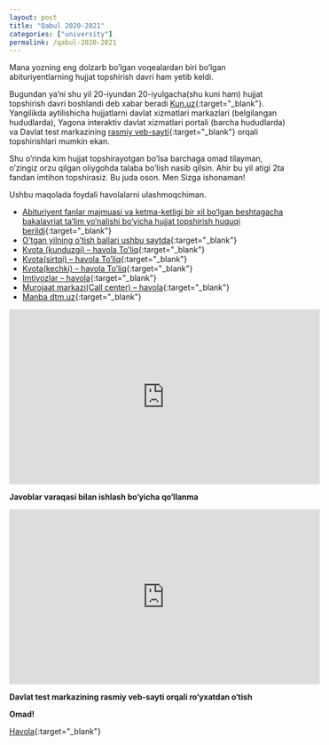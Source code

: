 ```yaml
---
layout: post
title: "Qabul 2020-2021"
categories: ["university"]
permalink: /qabul-2020-2021
---
```


Mana yozning eng dolzarb bo’lgan voqealardan biri bo’lgan abituriyentlarning hujjat topshirish davri ham yetib keldi.

Bugundan ya’ni shu yil 20-iyundan 20-iyulgacha(shu kuni ham) hujjat topshirish davri boshlandi deb xabar beradi [Kun.uz](https://kun.uz/uz/news/2020/06/14/qabul-2020-2021-asosiy-yangiliklar){:target="_blank"}. Yangilikda aytilishicha hujjatlarni davlat xizmatlari markazlari (belgilangan hududlarda), Yagona interaktiv davlat xizmatlari portali (barcha hududlarda) va Davlat test markazining [rasmiy veb-sayti](https://dtm.uz/){:target="_blank"} orqali topshirishlari mumkin ekan.

Shu o’rinda kim hujjat topshirayotgan bo’lsa barchaga omad tilayman, o’zingiz orzu qilgan oliygohda talaba bo’lish nasib qilsin. Ahir bu yil atigi 2ta fandan imtihon topshirasiz. Bu juda oson. Men Sizga ishonaman!

Ushbu maqolada foydali havolalarni ulashmoqchiman.

- [Abituriyent fanlar majmuasi va ketma-ketligi bir xil bo‘lgan beshtagacha bakalavriat ta’lim yo‘nalishi bo‘yicha hujjat topshirish huquqi berildi](https://t.me/eduuz/2491){:target="_blank"}
- [O’tgan yilning o’tish ballari ushbu saytda](https://dtm.uz/info/passing-scores2019){:target="_blank"}
- [Kvota (kunduzgi) – havola To’liq](https://dtm.uz/upload/file/pdf/qabul_2020-2021/bakalavr-kunduzgi.pdf){:target="_blank"}
- [Kvota(sirtqi) – havola To’liq](https://dtm.uz/upload/file/pdf/qabul_2020-2021/bakalavr-sirtqi.pdf){:target="_blank"}
- [Kvota(kechki) – havola To’liq](https://dtm.uz/upload/file/pdf/qabul_2020-2021/bakalavr-kechki.pdf){:target="_blank"}
- [Imtiyozlar – havola](https://dtm.uz/upload/file/pdf/qabul_2020-2021/Imtiyozlar.pdf){:target="_blank"}
- [Murojaat markazi(Call center) – havola](https://dtm.uz/upload/file/pdf/qabul_2020-2021/call_markaz.pdf){:target="_blank"}
- [Manba dtm.uz](https://dtm.uz/){:target="_blank"}

<iframe width="560" height="315" src="https://www.youtube.com/embed/QLc1XAcrWbg?si=xDRUkymC0UhJXDhz" title="YouTube video player" frameborder="0" allow="accelerometer; autoplay; clipboard-write; encrypted-media; gyroscope; picture-in-picture; web-share" allowfullscreen></iframe>

**Javoblar varaqasi bilan ishlash bo‘yicha qo‘llanma**

<iframe width="560" height="315" src="https://www.youtube.com/embed/Vt-_n-3XHkw?si=I9hQRHx2eMOVEBNq" title="YouTube video player" frameborder="0" allow="accelerometer; autoplay; clipboard-write; encrypted-media; gyroscope; picture-in-picture; web-share" allowfullscreen></iframe>

**Davlat test markazining rasmiy veb-sayti orqali ro‘yxatdan o‘tish**

**Omad!**

[Havola](https://nodirbek.uz/2020/06/qabul-2020-2021/){:target="_blank"}
